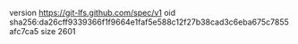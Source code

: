 version https://git-lfs.github.com/spec/v1
oid sha256:da26cff9339366f1f9664e1faf5e588c12f27b38cad3c6eba675c7855afc7ca5
size 2601
